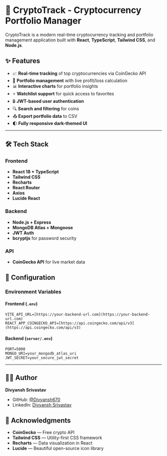 
# 🚀 CryptoTrack - Cryptocurrency Portfolio Manager
CryptoTrack is a modern real-time cryptocurrency tracking and portfolio management application built with **React**, **TypeScript**, **Tailwind CSS**, and **Node.js**.


## ✨ Features

- 📈 **Real-time tracking** of top cryptocurrencies via CoinGecko API
- 💼 **Portfolio management** with live profit/loss calculation
- 📊 **Interactive charts** for portfolio insights
- ⭐ **Watchlist support** for quick access to favorites
- 🔒 **JWT-based user authentication**
- 🔍 **Search and filtering** for coins
- 📤 **Export portfolio data** to CSV
- 🌓 **Fully responsive dark-themed UI**

---

## 🛠 Tech Stack

### Frontend
- **React 18 + TypeScript**
- **Tailwind CSS**
- **Recharts**
- **React Router**
- **Axios**
- **Lucide React**

### Backend
- **Node.js + Express**
- **MongoDB Atlas + Mongoose**
- **JWT Auth**
- **bcryptjs** for password security

### API
- **CoinGecko API** for live market data

## 🔧 Configuration

### Environment Variables

#### Frontend (`.env`)
```env
VITE_API_URL=[https://your-backend-url.com](https://your-backend-url.com)
REACT_APP_COINGECKO_API=[https://api.coingecko.com/api/v3](https://api.coingecko.com/api/v3)
````

#### Backend (`server/.env`)

```env
PORT=5000
MONGO_URI=your_mongodb_atlas_uri
JWT_SECRET=your_secure_jwt_secret
```

-----

## 👨‍💻 Author
**Divyansh Srivastav**
  - GitHub: [@Divyansh670](https://www.google.com/search?q=https://github.com/Divyansh670)
  - LinkedIn: [Divyansh Srivastav](https://www.google.com/search?q=https://www.linkedin.com/in/divyansh-srivastav)

## 🙏 Acknowledgments
  - **CoinGecko** — Free crypto API
  - **Tailwind CSS** — Utility-first CSS framework
  - **Recharts** — Data visualization in React
  - **Lucide** — Beautiful open-source icon library
